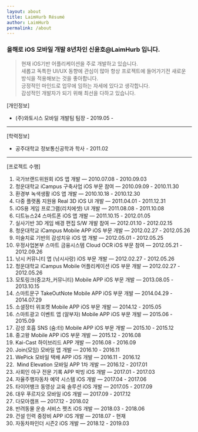 ```yaml
---
layout: about
title: LaimHurb Résumé
author: LaimHurb
permalink: /about
---
```


### 올해로 iOS 모바일 개발 8년차인 신윤호@LaimHurb 입니다.

> 현재 iOS기반 어플리케이션을 주로 개발하고 있습니다. <br>새롭고 독특한 UI/UX 동향에 관심이 많아 항상 프로젝트에 들어가기전 새로운 방식을 적용해보는 것을 좋아합니다.<br>
> 긍정적인 마인드로 업무에 임하는 자세에 있다고 생각합니다. <br>감성적인 개발자가 되기 위해 최선을 다하고 있습니다.<br>

[개인정보]<br>
* (주)와토시스 모바일 개발팀 팀장 - 2019.05 - 
---------------
[학력정보]<br>
* 공주대학교 정보통신공학과 학사 - 2011.02
---------------
[프로젝트 수행]
1. 국가브랜드위원회 iOS 앱 개발 — 2010.07.08 - 2010.09.03 <br>
2. 청운대학교 iCampus 구축사업 iOS 부문 참여 — 2010.09.09 - 2010.11.30 <br>
3. 환경부 녹색생활 iOS 앱 개발 — 2010.10.18 - 2010.12.30 <br>
4. 다중 플랫폼 지원용 Real 3D iOS UI 개발 — 2011.04.01 - 2011.12.31 <br>
5. iOS용 게임 프로그램(리치에셋) UI 개발 — 2011.08.08 - 2011.10.08 <br>
6. 디트뉴스24 스마트폰 iOS 앱 개발 — 2011.10.15 - 2012.01.05 <br>
7. 실사기반 3D 게임 배경 편집 S/W  개발 참여 — 2012.01.10 - 2012.02.15 <br>
8. 청운대학교 iCampus Mobile APP iOS 부문 개발 — 2012.02.27 - 2012.05.26 <br>
9. 미술치료 기반의 감성치유 iOS 앱 개발 — 2012.05.01 - 2012.05.25 <br>
10. 우정사업본부 스마트 금융시스템 Cloud OCR iOS 부문 참여 — 2012.05.21 - 2012.09.26 <br>
11. 낚시 커뮤니티 앱 (낚시사랑) iOS 부문 개발 — 2012.02.27 - 2012.05.26 <br>
12. 청운대학교 iCampus Mobile 어플리케이션 iOS 부문 개발 — 2012.02.27 - 2012.05.26 <br>
13. 모토링크(중고차_커뮤니티) Mobile APP iOS 부문 개발 — 2013.08.05 - 2013.10.15 <br>
14. 스마트문구 TakeOutNote Mobile APP iOS 부문 개발 — 2014.04.29 - 2014.07.29 <br>
15. 소셜장터 위포켓 Mobile APP iOS 부문 개발 — 2014.12 - 2015.05 <br>
16. 스마트광고 이벤트 앱 (알부자) Mobile APP iOS 부문 개발 — 2015.06 - 2015.09 <br>
17. 감성 호흡 SNS (숨:터) Mobile APP iOS 부문 개발 — 2015.10 - 2015.12 <br>
18. 중고왕 Mobile APP iOS 부문 개발 — 2015.12 - 2016.08 <br>
19. Kai-Cast 하이브리드 APP 개발 — 2016.08 - 2016.09 <br>
20. Join(모임) 모바일 앱 개발 — 2016.10 - 2016.11 <br>
21. WePick 모바일 택배 APP iOS 개발 — 2016.11 - 2016.12<br>
22.  Mind Elevation 모바일 APP 1차 개발 — 2016.12 - 2017.01 <br>
23. 사회인 야구 전문 기록 APP 박빙 iOS 개발 — 2017.01 - 2017.03 <br>
24. 자율주행자동차 예약 시스템 iOS 개발 — 2017.04 - 2017.06 <br>
25. 타이어뱅크 동영상 교육 솔루션 iOS 개발 — 2017.05 - 2017.09 <br>
26. 대우 푸르지오 모바일 iOS 개발 — 2017.09 - 2017.12 <br>
27. 다모아캠프 — 2017.12 - 2018.02 <br>
28. 반려동물 운송 서비스 펫츠 iOS 개발 — 2018.03 - 2018.06 <br>
29. 건설 인력 중장비 APP iOS 개발 — 2018.07 - 현재 <br>
30. 자동차파인더 시즌2 iOS 개발 — 2018.12 - 2019.03<br>